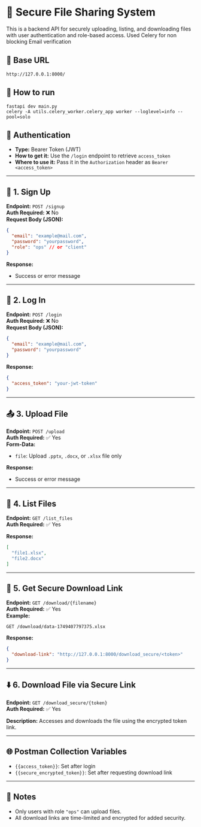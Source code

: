 # 📁 Secure File Sharing System

This is a backend API for securely uploading, listing, and downloading files with user authentication and role-based access.
Used Celery for non blocking Email verification

## 🚀 Base URL
```
http://127.0.0.1:8000/

```
## 🚀 How to run
 
```
fastapi dev main.py     
celery -A utils.celery_worker.celery_app worker --loglevel=info --pool=solo
```


## 🔐 Authentication

- **Type:** Bearer Token (JWT)
- **How to get it:** Use the `/login` endpoint to retrieve `access_token`
- **Where to use it:** Pass it in the `Authorization` header as `Bearer <access_token>`

---

## 📝 1. Sign Up

**Endpoint:** `POST /signup`  
**Auth Required:** ❌ No  
**Request Body (JSON):**
```json
{
  "email": "example@mail.com",
  "password": "yourpassword",
  "role": "ops" // or "client"
}
```

**Response:**
- Success or error message

---

## 🔑 2. Log In

**Endpoint:** `POST /login`  
**Auth Required:** ❌ No  
**Request Body (JSON):**
```json
{
  "email": "example@mail.com",
  "password": "yourpassword"
}
```

**Response:**
```json
{
  "access_token": "your-jwt-token"
}
```

---

## 📤 3. Upload File

**Endpoint:** `POST /upload`  
**Auth Required:** ✅ Yes  
**Form-Data:**
- `file`: Upload `.pptx`, `.docx`, or `.xlsx` file only

**Response:**
- Success or error message

---

## 📃 4. List Files

**Endpoint:** `GET /list_files`  
**Auth Required:** ✅ Yes  

**Response:**
```json
[
  "file1.xlsx",
  "file2.docx"
]
```

---

## 🔗 5. Get Secure Download Link

**Endpoint:** `GET /download/{filename}`  
**Auth Required:** ✅ Yes  
**Example:**
```
GET /download/data-1749407797375.xlsx
```

**Response:**
```json
{
  "download-link": "http://127.0.0.1:8000/download_secure/<token>"
}
```

---

## ⬇️ 6. Download File via Secure Link

**Endpoint:** `GET /download_secure/{token}`  
**Auth Required:** ✅ Yes  

**Description:** Accesses and downloads the file using the encrypted token link.

---

## 🌐 Postman Collection Variables

- `{{access_token}}`: Set after login
- `{{secure_encrypted_token}}`: Set after requesting download link

---

## 📌 Notes

- Only users with role `"ops"` can upload files.
- All download links are time-limited and encrypted for added security.